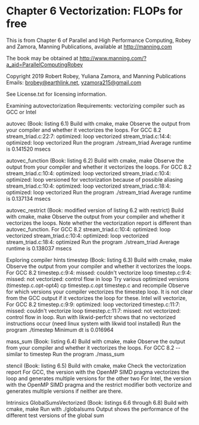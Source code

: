 # Chapter 6 Vectorization: FLOPs for free
This is from Chapter 6 of Parallel and High Performance Computing, Robey and Zamora,
Manning Publications, available at http://manning.com

The book may be obtained at
   http://www.manning.com/?a_aid=ParallelComputingRobey

Copyright 2019 Robert Robey, Yuliana Zamora, and Manning Publications
Emails: brobey@earthlink.net, yzamora215@gmail.com

See License.txt for licensing information.

Examining autovectorization
   Requirements: vectorizing compiler such as GCC or Intel

   autovec (Book: listing 6.1)
      Build with cmake, make
      Observe the output from your compiler and whether it vectorizes the loops. For GCC 8.2
         stream_triad.c:22:7: optimized: loop vectorized
         stream_triad.c:14:4: optimized: loop vectorized
      Run the program ./stream_triad
         Average runtime is 0.141520 msecs

   autovec_function (Book: listing 6.2)
      Build with cmake, make
      Observe the output from your compiler and whether it vectorizes the loops. For GCC 8.2
         stream_triad.c:10:4: optimized: loop vectorized
         stream_triad.c:10:4: optimized:  loop versioned for vectorization because of possible aliasing
         stream_triad.c:10:4: optimized: loop vectorized
         stream_triad.c:18:4: optimized: loop vectorized
      Run the program ./stream_triad
         Average runtime is 0.137134 msecs
      
   autovec_restrict (Book: modified version of listing 6.2 with restrict)
      Build with cmake, make
      Observe the output from your compiler and whether it vectorizes the loops. Note whether the vectorization
            report is different than autovec_function. For GCC 8.2
         stream_triad.c:10:4: optimized: loop vectorized
         stream_triad.c:10:4: optimized: loop vectorized
         stream_triad.c:18:4: optimized
      Run the program ./stream_triad
         Average runtime is 0.138037 msecs

Exploring compiler hints
   timestep (Book: listing 6.3)
      Build with cmake, make
      Observe the output from your compiler and whether it vectorizes the loops.
         For GCC 8.2
            timestep.c:9:4: missed: couldn't vectorize loop
            timestep.c:9:4: missed: not vectorized: control flow in loop
      Try various optimized versions (timestep.c.opt-opt4)
         cp timestep.c.opt timestep.c and recompile
      Observe for which versions your compiler vectorizes the timestep loop. It is not clear from
         the GCC output if it vectorizes the loop for these. Intel will vectorize,
         For GCC 8.2
            timestep.c:9:9: optimized: loop vectorized
            timestep.c:11:7: missed: couldn't vectorize loop
            timestep.c:11:7: missed: not vectorized: control flow in loop.
         Run with likwid-perfctr shows that no vectorized instructions occur (need linux system
            with likwid tool installed)
      Run the program ./timestep
         Minimum dt is 0.016964
   
   mass_sum (Book: listing 6.4)
      Build with cmake, make
      Observe the output from your compiler and whether it vectorizes the loops.
         For GCC 8.2 -- similar to timestep
      Run the program ./mass_sum

   stencil (Book: listing 6.5)
      Build with cmake, make
      Check the vectorization report
         For GCC, the version with the OpenMP SIMD pragma vectorizes the loop and generates multiple
            versions for the other two
         For Intel, the version with the OpenMP SIMD pragma and the restrict modifier both vectorize and
            generates multiple versions if neither are there.

Intrinsics
   GlobalSumsVectorized (Book: listings 6.6 through 6.8)
      Build with cmake, make
      Run with ./globalsums
      Output shows the performance of the different test versions of the global sum
